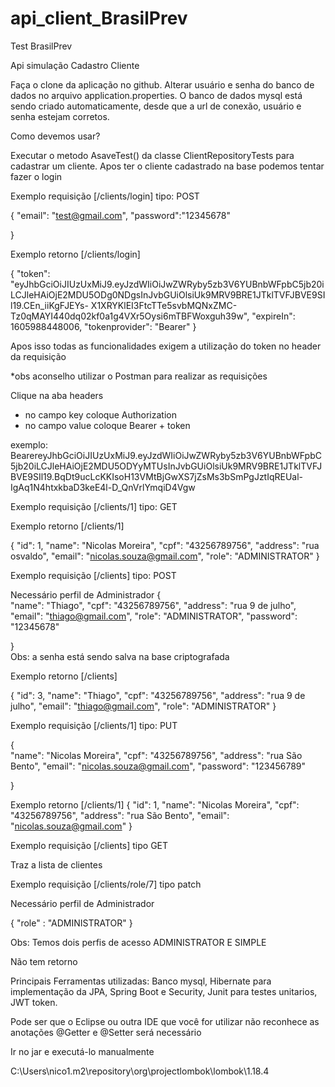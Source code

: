 # api_client_BrasilPrev
Test BrasilPrev


Api simulação Cadastro Cliente

Faça o clone da aplicação no github.
Alterar usuário e senha do banco de dados no arquivo application.properties.
O banco de dados mysql está sendo criado automaticamente, desde que a url de conexão, usuário e senha estejam corretos.

Como devemos usar? 

Executar o metodo AsaveTest() da classe ClientRepositoryTests para cadastrar um cliente.
Apos ter o cliente cadastrado na base podemos tentar fazer o login 

 
Exemplo requisição [/clients/login] tipo: POST

{
    "email": "test@gmail.com",
    "password":"12345678"

}

Exemplo retorno [/clients/login]   

{
    "token": "eyJhbGciOiJIUzUxMiJ9.eyJzdWIiOiJwZWRyby5zb3V6YUBnbWFpbC5jb20iLCJleHAiOjE2MDU5ODg0NDgsInJvbGUiOlsiUk9MRV9BRE1JTklTVFJBVE9SIl19.CEn_iiKgFJEYs-	X1XRYKlEI3FtcTTe5svbMQNxZMC-Tz0qMAYI440dq02kf0a1g4VXr5Oysi6mTBFWoxguh39w",
    "expireIn": 1605988448006,
    "tokenprovider": "Bearer"
}


Apos isso todas as funcionalidades exigem a utilização do token no header da requisição 

*obs aconselho utilizar o Postman para realizar as requisições

Clique na aba headers

- no campo key coloque Authorization
- no campo value coloque Bearer + token 

exemplo: BearereyJhbGciOiJIUzUxMiJ9.eyJzdWIiOiJwZWRyby5zb3V6YUBnbWFpbC5jb20iLCJleHAiOjE2MDU5ODYyMTUsInJvbGUiOlsiUk9MRV9BRE1JTklTVFJBVE9SIl19.BqDt9ucLcKKIsoH13VMtBjGwXS7jZsMs3bSmPgJztIqREUal-IgAq1N4htxkbaD3keE4l-D_QnVrlYmqiD4Vgw




Exemplo requisição [/clients/1] tipo: GET

Exemplo retorno [/clients/1] 

{
    "id": 1,
    "name": "Nicolas Moreira",
    "cpf": "43256789756",
    "address": "rua osvaldo",
    "email": "nicolas.souza@gmail.com",
    "role": "ADMINISTRATOR"
}



Exemplo requisição [/clients] tipo: POST 

Necessário perfil de Administrador
{   
    "name": "Thiago",
    "cpf": "43256789756",
    "address": "rua 9 de julho",
    "email": "thiago@gmail.com",
    "role": "ADMINISTRATOR",
    "password": "12345678"
	
}   
Obs: a senha está sendo salva na base criptografada

Exemplo retorno [/clients] 

{
    "id": 3,
    "name": "Thiago",
    "cpf": "43256789756",
    "address": "rua 9 de julho",
    "email": "thiago@gmail.com",
    "role": "ADMINISTRATOR"
}


Exemplo requisição [/clients/1] tipo: PUT

{   
    "name": "Nicolas Moreira",
    "cpf": "43256789756",
    "address": "rua São Bento",
    "email": "nicolas.souza@gmail.com",
    "password": "123456789"
	
}

Exemplo retorno [/clients/1] 
{
    "id": 1,
    "name": "Nicolas Moreira",
    "cpf": "43256789756",
    "address": "rua São Bento",
    "email": "nicolas.souza@gmail.com"
}

Exemplo requisição [/clients] tipo GET 

Traz a lista de clientes 



Exemplo requisição [/clients/role/7] tipo patch 

Necessário perfil de Administrador

{
    "role" : "ADMINISTRATOR"
}

Obs: Temos dois perfis de acesso ADMINISTRATOR E SIMPLE

Não tem retorno 



Principais Ferramentas utilizadas: Banco mysql, Hibernate para implementação da JPA, Spring Boot e Security, Junit para testes unitarios, JWT token. 

Pode ser que o Eclipse ou outra IDE que você for utilizar não reconhece as anotações @Getter e @Setter será necessário 

Ir no jar e executá-lo manualmente 

C:\Users\nico1\.m2\repository\org\projectlombok\lombok\1.18.4
